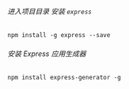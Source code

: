 ###### 进入项目目录 安装 `express`

    npm install -g express --save

###### 安装 Express 应用生成器

    npm install express-generator -g